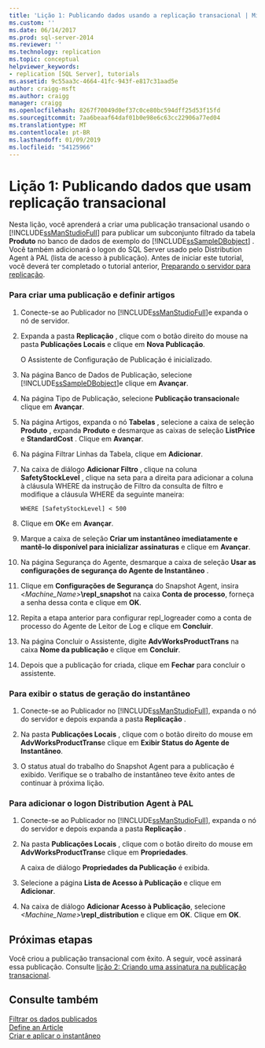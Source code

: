 ```yaml
---
title: 'Lição 1: Publicando dados usando a replicação transacional | Microsoft Docs'
ms.custom: ''
ms.date: 06/14/2017
ms.prod: sql-server-2014
ms.reviewer: ''
ms.technology: replication
ms.topic: conceptual
helpviewer_keywords:
- replication [SQL Server], tutorials
ms.assetid: 9c55aa3c-4664-41fc-943f-e817c31aad5e
author: craigg-msft
ms.author: craigg
manager: craigg
ms.openlocfilehash: 8267f70049d0ef37c0ce80bc594dff25d53f15fd
ms.sourcegitcommit: 7aa6beaaf64daf01b0e98e6c63cc22906a77ed04
ms.translationtype: MT
ms.contentlocale: pt-BR
ms.lasthandoff: 01/09/2019
ms.locfileid: "54125966"
---
```

# <a name="lesson-1-publishing-data-using-transactional-replication"></a>Lição 1: Publicando dados que usam replicação transacional
  Nesta lição, você aprenderá a criar uma publicação transacional usando o [!INCLUDE[ssManStudioFull](../../includes/ssmanstudiofull-md.md)] para publicar um subconjunto filtrado da tabela **Produto** no banco de dados de exemplo do [!INCLUDE[ssSampleDBobject](../../includes/sssampledbobject-md.md)] . Você também adicionará o logon do SQL Server usado pelo Distribution Agent à PAL (lista de acesso à publicação). Antes de iniciar este tutorial, você deverá ter completado o tutorial anterior, [Preparando o servidor para replicação](tutorial-preparing-the-server-for-replication.md).  
  
### <a name="to-create-a-publication-and-define-articles"></a>Para criar uma publicação e definir artigos  
  
1.  Conecte-se ao Publicador no [!INCLUDE[ssManStudioFull](../../includes/ssmanstudiofull-md.md)]e expanda o nó de servidor.  
  
2.  Expanda a pasta **Replicação** , clique com o botão direito do mouse na pasta **Publicações Locais** e clique em **Nova Publicação**.  
  
     O Assistente de Configuração de Publicação é inicializado.  
  
3.  Na página Banco de Dados de Publicação, selecione [!INCLUDE[ssSampleDBobject](../../includes/sssampledbobject-md.md)]e clique em **Avançar**.  
  
4.  Na página Tipo de Publicação, selecione **Publicação transacional**e clique em **Avançar**.  
  
5.  Na página Artigos, expanda o nó **Tabelas** , selecione a caixa de seleção **Produto** , expanda **Produto** e desmarque as caixas de seleção **ListPrice** e **StandardCost** . Clique em **Avançar**.  
  
6.  Na página Filtrar Linhas da Tabela, clique em **Adicionar**.  
  
7.  Na caixa de diálogo **Adicionar Filtro** , clique na coluna **SafetyStockLevel** , clique na seta para a direita para adicionar a coluna à cláusula WHERE da instrução de Filtro da consulta de filtro e modifique a cláusula WHERE da seguinte maneira:  
  
    ```  
    WHERE [SafetyStockLevel] < 500  
    ```  
  
8.  Clique em **OK**e em **Avançar**.  
  
9. Marque a caixa de seleção **Criar um instantâneo imediatamente e mantê-lo disponível para inicializar assinaturas** e clique em **Avançar**.  
  
10. Na página Segurança do Agente, desmarque a caixa de seleção **Usar as configurações de segurança do Agente de Instantâneo** .  
  
11. Clique em **Configurações de Segurança** do Snapshot Agent, insira \<_Machine_Name>_**\repl_snapshot** na caixa **Conta de processo**, forneça a senha dessa conta e clique em **OK**.  
  
12. Repita a etapa anterior para configurar repl_logreader como a conta de processo do Agente de Leitor de Log e clique em **Concluir**.  
  
13. Na página Concluir o Assistente, digite **AdvWorksProductTrans** na caixa **Nome da publicação** e clique em **Concluir**.  
  
14. Depois que a publicação for criada, clique em **Fechar** para concluir o assistente.  
  
### <a name="to-view-the-status-of-snapshot-generation"></a>Para exibir o status de geração do instantâneo  
  
1.  Conecte-se ao Publicador no [!INCLUDE[ssManStudioFull](../../includes/ssmanstudiofull-md.md)], expanda o nó do servidor e depois expanda a pasta **Replicação** .  
  
2.  Na pasta **Publicações Locais** , clique com o botão direito do mouse em **AdvWorksProductTrans**e clique em **Exibir Status do Agente de Instantâneo**.  
  
3.  O status atual do trabalho do Snapshot Agent para a publicação é exibido. Verifique se o trabalho de instantâneo teve êxito antes de continuar à próxima lição.  
  
### <a name="to-add-the-distribution-agent-login-to-the-pal"></a>Para adicionar o logon Distribution Agent à PAL  
  
1.  Conecte-se ao Publicador no [!INCLUDE[ssManStudioFull](../../includes/ssmanstudiofull-md.md)], expanda o nó do servidor e depois expanda a pasta **Replicação** .  
  
2.  Na pasta **Publicações Locais** , clique com o botão direito do mouse em **AdvWorksProductTrans**e clique em **Propriedades**.  
  
     A caixa de diálogo **Propriedades da Publicação** é exibida.  
  
3.  Selecione a página **Lista de Acesso à Publicação** e clique em **Adicionar**.  
  
4.  Na caixa de diálogo **Adicionar Acesso à Publicação**, selecione _<Machine_Name>_**\repl_distribution** e clique em **OK**. Clique em **OK**.  
  
## <a name="next-steps"></a>Próximas etapas  
 Você criou a publicação transacional com êxito. A seguir, você assinará essa publicação. Consulte [lição 2: Criando uma assinatura na publicação transacional](lesson-2-creating-a-subscription-to-the-transactional-publication.md).  
  
## <a name="see-also"></a>Consulte também  
 [Filtrar os dados publicados](publish/filter-published-data.md)   
 [Define an Article](publish/define-an-article.md)   
 [Criar e aplicar o instantâneo](create-and-apply-the-snapshot.md)  
  
  
